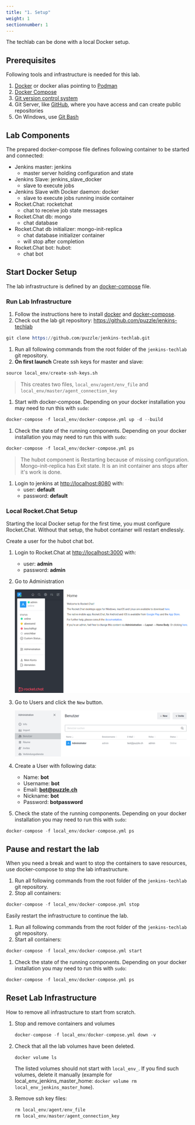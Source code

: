 ```yaml
---
title: "1. Setup"
weight: 1
sectionnumber: 1
---
```


The techlab can be done with a local Docker setup.

<!-- or if you are attending a instructor lead lab you will use the hosted lab environment -->


## Prerequisites

Following tools and infrastructure is needed for this lab.

1. [Docker](https://www.docker.com/) or docker alias pointing to [Podman](https://podman.io/)
1. [Docker Compose](https://github.com/docker/compose)
1. [Git version control system](https://git-scm.com/)
1. Git Server, like [GitHub](https://github.com/), where you have access and can create public repositories
1. On Windows, use [Git Bash](https://gitforwindows.org/)


## Lab Components

The prepared docker-compose file defines following container to be started and connected:


* Jenkins master: jenkins
  * master server holding configuration and state
* Jenkins Slave: jenkins_slave_docker
  * slave to execute jobs
* Jenkins Slave with Docker daemon: docker
  * slave to execute jobs running inside container
* Rocket.Chat: rocketchat
  * chat to receive job state messages
* Rocket.Chat db: mongo
  * chat database
* Rocket.Chat db initializer: mongo-init-replica
  * chat database initializer container
  * will stop after completion
* Rocket.Chat bot: hubot:
  * chat bot


## Start Docker Setup

The lab infrastructure is defined by an [docker-compose](https://docs.docker.com/compose/) file.


### Run Lab Infrastructure

1. Follow the instructions here to install [docker](https://docs.docker.com/get-docker/) and [docker-compose](https://docs.docker.com/compose/install/).
1. Check out the lab git repository: <https://github.com/puzzle/jenkins-techlab>

  ```s
  git clone https://github.com/puzzle/jenkins-techlab.git
  ```

1. Run all following commands from the root folder of the `jenkins-techlab` git repository.
1. **On first launch** Create ssh keys for master and slave:

  ```s
  source local_env/create-ssh-keys.sh
  ```

  > This creates two files, `local_env/agent/env_file` and `local_env/master/agent_connection_key`

1. Start with docker-compose. Depending on your docker installation you may need to run this with `sudo`:

  ```s
  docker-compose -f local_env/docker-compose.yml up -d --build
  ```

1. Check the state of the running components. Depending on your docker installation you may need to run this with `sudo`:

  ```s
  docker-compose -f local_env/docker-compose.yml ps
  ```

  > The hubot component is Restarting because of missing configuration.
  > Mongo-init-replica has Exit state. It is an init container ans stops after it's work is done.

1. Login to jenkins at <http://localhost:8080> with:
   * user: **default**
   * password: **default**


### Local Rocket.Chat Setup

Starting the local Docker setup for the first time, you must configure Rocket.Chat. Without that setup, the hubot container will restart endlessly.

Create a user for the hubot chat bot.

1. Login to Rocket.Chat at <http://localhost:3000> with:
   * user: **admin**
   * password: **admin**

1. Go to Administration

   ![Rocket.Chat Administration](./rocket-chat-administration.png)

1. Go to Users and click the `New` button.

   ![Rocket.Chat Administration](./rocket-chat-user.png)

1. Create a User with following data:
   * Name: **bot**
   * Username: **bot**
   * Email: **bot@puzzle.ch**
   * Nickname: **bot**
   * Password: **botpassword**

1. Check the state of the running components. Depending on your docker installation you may need to run this with `sudo`:

  ```s
  docker-compose -f local_env/docker-compose.yml ps
  ```


## Pause and restart the lab

When you need a break and want to stop the containers to save resources, use docker-compose to stop the lab infrastructure.

1. Run all following commands from the root folder of the `jenkins-techlab` git repository.
1. Stop all containers:

  ```s
  docker-compose -f local_env/docker-compose.yml stop
  ```

Easily restart the infrastructure to continue the lab.

1. Run all following commands from the root folder of the `jenkins-techlab` git repository.
1. Start all containers:

  ```s
  docker-compose -f local_env/docker-compose.yml start
  ```

1. Check the state of the running components. Depending on your docker installation you may need to run this with `sudo`:

  ```s
  docker-compose -f local_env/docker-compose.yml ps
  ```


## Reset Lab Infrastructure

How to remove all infrastructure to start from scratch.

1. Stop and remove containers and volumes

   ```s
   docker-compose -f local_env/docker-compose.yml down -v
   ```

1. Check that all the lab volumes have been deleted.

   ```s
   docker volume ls
   ```

   The listed volumes should not start with `local_env_`. If you find such volumes, delete it manually (example for local_env_jenkins_master_home: `docker volume rm local_env_jenkins_master_home`).

1. Remove ssh key files:

   ```s
   rm local_env/agent/env_file
   rm local_env/master/agent_connection_key
   ```

<!--

## Hosted Lab Setup

The techlab setup involves starting a Jenkins Slave on your notebook and connecting it
to a Jenkins master running on an OpenShift 3 environment. An OpenShift client is needed
to establish the connection.

**Note** Lab 1.2 and 1.3 are used for [Lab 8](08_tools.md) and following.


### Task {{% param sectionnumber %}}.1: Environment

Set environment variables with your techlab username and password:

```s
export TLUSER=MY_USER_NAME
export TLPASS=MY_PASSWORD
```


### Task {{% param sectionnumber %}}.2: OpenShift Client

1. Follow the instructions here to install the OpenShift 3 client:
<https://docs.okd.io/latest/cli_reference/get_started_cli.html#installing-the-cli>

1. Log into OpenShift:

  ```s
  oc login https://openshift.puzzle.ch -u ${TLUSER} -p "${TLPASS}"
  ```

1. Forward the JNLP port required for Jenkins Master <-> Slave communication

  ```s
  oc project pitc-jenkins-techlab
  while oc port-forward `oc get pod -l name=jenkins -o jsonpath='{.items[0].metadata.name}'` 50000:50000 2222:2222; do :; done
  ```

The ``while`` loop  is required because currently port-forward connections time out after one hour.
Press ``CTRL-C`` ``CTRL-C`` to stop.


### Task {{% param sectionnumber %}}.3: Jenkins Slave

There are two ways to deploy the Jenkins Slave:


#### with Docker

```s
docker run --net=host csanchez/jenkins-swarm-slave -master https://jenkins-techlab.ose3-lab.puzzle.ch/ -disableSslVerification -tunnel localhost:50000 -executors 2 -name ${TLUSER} -labels ${TLUSER} -username ${TLUSER} -password "${TLPASS}"
```


#### or directly on your machine or in a VM

1. Create a dedicated, unprivileged user:

  ```s
  sudo useradd jenkins-slave
  ```

1. Download Jenkins swarm client 3.4 into a location accessible by the new user:

  ```s
  curl -O https://repo.jenkins-ci.org/releases/org/jenkins-ci/plugins/swarm-client/3.4/swarm-client-3.4.jar
  ```

1. Start Jenkins slave with new user:

  ```s
  sudo -u jenkins-slave -i java -jar swarm-client-3.4.jar -master https://jenkins-techlab.ose3-lab.puzzle.ch/ -disableSslVerification -tunnel localhost:50000 -executors 2 -name ${TLUSER} -labels ${TLUSER} -username ${TLUSER} -password "${TLPASS}"
  ```

**Warning:** Running the Jenkins slave directly on your machine with your default user
will give techlab participants access to all your files.


### Task {{% param sectionnumber %}}.4: Jenkins Folder

1. Login to the techlab [jenkins master](https://jenkins-techlab.ose3-lab.puzzle.ch/) with your techlab account.
1. Create a folder for your techlab projects by clicking "New Item" -> "Folder". Use your username
as the folder name. Click **Ok** and then **Save** on the following screen.

A folder provides a namespace for jobs, credentials and shared libraries. It's recommended
to use a separate folder per project to avoid name collisions and to group related jobs.
In this techlab this is required because each participant creates the same jobs, credentials and shared libraries.

-->
